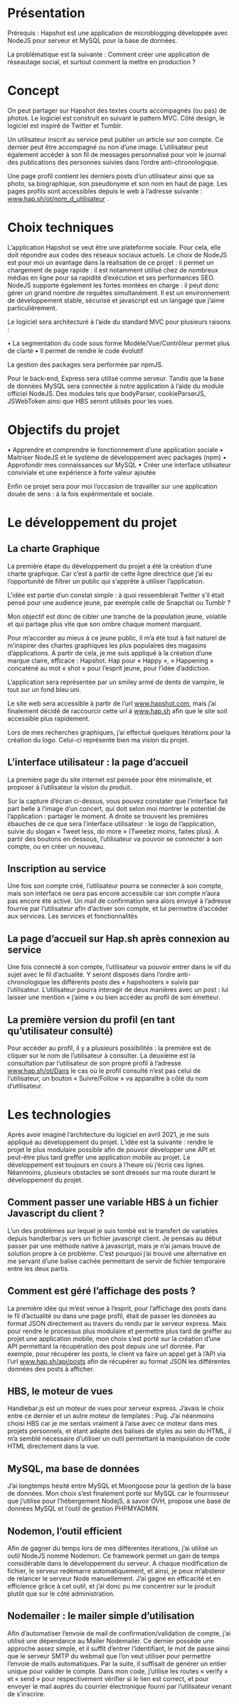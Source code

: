# Présentation

Prérequis : Hapshot est une application de microblogging développée avec NodeJS pour serveur et MySQL pour la base de données.

La problématique est la suivante : Comment créer une application de réseautage social, et surtout comment la mettre en production ?

# Concept

On peut partager sur Hapshot des textes courts accompagnés (ou pas) de photos. Le logiciel est construit en suivant le pattern MVC. Côté design, le logiciel est inspiré de Twitter et Tumblr.

Un utilisateur inscrit au service peut publier un article sur son compte. Ce dernier peut être accompagné ou non d’une image. L’utilisateur peut également accéder à son fil de messages personnalisé pour voir le journal des publications des personnes suivies dans l’ordre anti-chronologique.

Une page profil contient les derniers posts d’un utilisateur ainsi que sa photo, sa biographique, son pseudonyme et son nom en haut de page.
Les pages profils sont accessibles depuis le web à l’adresse suivante : www.hap.sh/ot/nom_d_utilisateur .

# Choix techniques

L’application Hapshot se veut être une plateforme sociale. Pour cela, elle doit répondre aux codes des réseaux sociaux actuels. 
Le choix de NodeJS est pour moi un avantage dans la réalisation de ce projet : il permet un chargement de page rapide : il est notamment utilisé chez de nombreux médias en ligne pour sa rapidité d’exécution et ses performances SEO. NodeJS supporte également les fortes montées en charge : il peut donc gérer un grand nombre de requêtes simultanément. Il est un environnement de développement stable, sécurisé et javascript est un langage que j’aime particulièrement.

Le logiciel sera architecturé à l’aide du standard MVC pour plusieurs raisons :

•	La segmentation du code sous forme Modèle/Vue/Contrôleur permet plus de clarté
•	Il permet de rendre le code évolutif

La gestion des packages sera performée par npmJS. 

Pour le back-end, Express sera utilisé comme serveur. Tandis que la base de données MySQL sera connectée à notre application à l’aide du module officiel NodeJS. Des modules tels que bodyParser, cookieParserJS, JSWebToken ainsi que HBS seront utilisés pour les vues.

# Objectifs du projet

•	Apprendre et comprendre le fonctionnement d’une application sociale
•	Maitriser NodeJS et le système de développement avec packages (npm)
•	Approfondir mes connaissances sur MySQL 
•	Créer une interface utilisateur conviviale et une expérience à forte valeur ajoutée

Enfin ce projet sera pour moi l’occasion de travailler sur une application douée de sens : à la fois expérimentale et sociale. 

# Le développement du projet
## La charte Graphique

La première étape du développement du projet a été la création d’une charte graphique. Car c’est à partir de cette ligne directrice que j’ai eu l’opportunité de filtrer un public qui s’apprête à utiliser l’application.

L’idée est partie d’un constat simple : à quoi ressemblerait Twitter s’il était pensé pour une audience jeune, par exemple celle de Snapchat ou Tumblr ?

Mon objectif est donc de cibler une tranche de la population jeune, volatile et qui partage plus vite que son ombre chaque moment marquant.

Pour m’accorder au mieux à ce jeune public, il m’a été tout à fait naturel de m’inspirer des chartes graphiques les plus populaires des magasins d’applications. A partir de cela, je me suis appliqué à la création d’une marque claire, efficace : Hapshot. Hap pour « Happy », « Happening » concaténé au mot « shot » pour l’esprit jeune, pour l’idée d’addiction.

L’application sera représentée par un smiley armé de dents de vampire, le tout sur un fond bleu uni.

Le site web sera accessible à partir de l’url www.hapshot.com, mais j’ai finalement décidé de raccourcir cette url à www.hap.sh afin que le site soit accessible plus rapidement.

Lors de mes recherches graphiques, j’ai effectué quelques itérations pour la création du logo. Celui-ci représente bien ma vision du projet.

## L’interface utilisateur : la page d’accueil

La première page du site internet est pensée pour être minimaliste, et proposer à l’utilisateur la vision du produit.

Sur la capture d’écran ci-dessus, vous pouvez constater que l’interface fait part belle à l’image d’un concert, qui doit selon moi montrer le potentiel de l’application : partager le moment. 
A droite se trouvent les premières ébauches de ce que sera l’interface utilisateur : le logo de l’application, suivie du slogan « Tweet less, do more » (Tweetez moins, faites plus).
A partir des boutons en dessous, l’utilisateur va pouvoir se connecter à son compte, ou en créer un nouveau. 

## Inscription au service

Une fois son compte créé, l’utilisateur pourra se connecter à son compte, mais son interface ne sera pas encore accessible car son compte n’aura pas encore été activé. 
Un mail de confirmation sera alors envoyé à l’adresse fournie par l’utilisateur afin d’activer son compte, et lui permettre d’accéder aux services.
Les services et fonctionnalités 

 
## La page d’accueil sur Hap.sh après connexion au service

Une fois connecté à son compte, l’utilisateur va pouvoir entrer dans le vif du sujet avec le fil d’actualité. Y seront disposés dans l’ordre anti-chronologique les différents posts des « hapshooters » suivis par l’utilisateur.
L’utilisateur pourra interagir de deux manières avec un post : lui laisser une mention « j’aime » ou bien accéder au profil de son émetteur.

## La première version du profil (en tant qu’utilisateur consulté)

Pour accéder au profil, il y a plusieurs possibilités : la première est de cliquer sur le nom de l’utilisateur à consulter. La deuxième est la consultation par l’utilisateur de son propre profil à l’adresse www.hap.sh/ot/Dans le cas où le profil consulté n’est pas celui de l’utilisateur, un bouton « Suivre/Follow » va apparaître à côté du nom d’utilisateur.

# Les technologies

Après avoir imaginé l’architecture du logiciel en avril 2021, je me suis appliqué au développement du projet. 
L’idée est la suivante : rendre le projet le plus modulaire possible afin de pouvoir développer une API et peut-être plus tard greffer une application mobile au projet.
Le développement est toujours en cours à l’heure où j’écris ces lignes. Néanmoins, plusieurs obstacles se sont dressés sur ma route durant le développement du projet.

## Comment passer une variable HBS à un fichier Javascript du client ?

L’un des problèmes sur lequel je suis tombé est le transfert de variables depuis handlerbar.js vers un fichier javascript client. 
Je pensais au début passer par une méthode native à javascript, mais je n’ai jamais trouvé de solution propre à ce problème. C’est pourquoi j’ai trouvé une alternative en me servant d’une balise cachée permettant de servir de fichier temporaire entre les deux partis.
 
## Comment est géré l’affichage des posts ?

La première idée qui m’est venue à l’esprit, pour l’affichage des posts dans le fil d’actualité ou dans une page profil, était de passer les données au format JSON directement au travers du rendu par le serveur express. Mais pour rendre le processus plus modulaire et permettre plus tard de greffer au projet une application mobile, mon choix s’est porté sur la création d’une API permettant la récupération des post depuis une url donnée. 
Par exemple, pour récupérer les posts, le client va faire un appel get à l’API via l’url www.hap.sh/api/posts afin de récupérer au format JSON les différentes données des posts à afficher.

## HBS, le moteur de vues

Handlebar.js est un moteur de vues pour serveur express. J’avais le choix entre ce dernier et un autre moteur de templates : Pug. J’ai néanmoins choisi HBS car je me sentais vraiment à l’aise avec ce moteur dans mes projets personnels, et étant adepte des balises de styles au sein du HTML, il m’a semblé nécessaire d’utiliser un outil permettant la manipulation de code HTML directement dans la vue.

## MySQL, ma base de données

J’ai longtemps hésité entre MySQL et Moongoose pour la gestion de la base de données. Mon choix s’est finalement porté sur MySQL car le fournisseur que j’utilise pour l’hébergement NodejS, à savoir OVH, propose une base de données MySQL et l’outil de gestion PHPMYADMIN.

## Nodemon, l’outil efficient

Afin de gagner du temps lors de mes différentes itérations, j’ai utilisé un outil NodeJS nommé Nodemon. Ce framework permet un gain de temps considérable dans le développement du serveur. 
A chaque modification de fichier, le serveur redémarre automatiquement, et ainsi, je peux m’abstenir de relancer le serveur Node manuellement.
J’ai gagné en efficacité et en efficience grâce à cet outil, et j’ai donc pu me concentrer sur le produit plutôt que sur le côté administration.

## Nodemailer : le mailer simple d’utilisation

Afin d’automatiser l’envoie de mail de confirmation/validation de compte, j’ai utilisé une dépendance au Mailer Nodemailer. Ce dernier possède une approche assez simple, et il suffit d’entrer l’identifiant, le mot de passe ainsi que le serveur SMTP du webmail que l’on veut utiliser pour permettre l’envoie de mails automatiques. 
Par la suite, il suffisait de générer un entier unique pour valider le compte. Dans mon code, j’utilise les routes « verify » et « send » pour respectivement vérifier si le lien est correct, et pour envoyer le mail auprès du courrier électronique fourni par l’utilisateur venant de s’inscrire.
